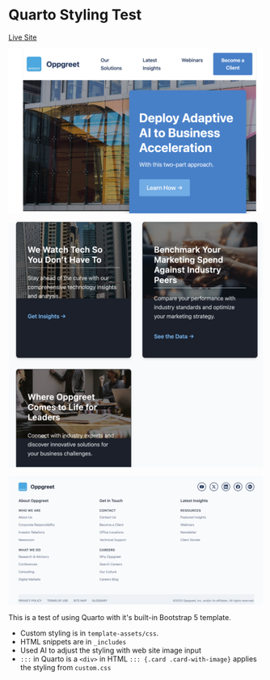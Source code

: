 # Quarto Styling Test

[Live Site](https://codetricity.github.io/oppkey-quarto/)

![front page](docs/front_page.png)

![content layout](docs/content_layout.png)

![footer](docs/footer.png)

This is a test of using Quarto with it's built-in Bootstrap 5 template.

* Custom styling is in `template-assets/css`.
* HTML snippets are in `_includes`
* Used AI to adjust the styling with web site image input
* `:::` in Quarto is a `<div>` in HTML
  `::: {.card .card-with-image}` applies the styling from `custom.css`
